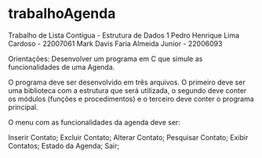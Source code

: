 # trabalhoAgenda

Trabalho de Lista Contígua - Estrutura de Dados 1
Pedro Henrique Lima Cardoso - 22007061
Mark Davis Faria Almeida Junior - 22006093

Orientações:
Desenvolver um programa em C que simule as funcionalidades de uma Agenda.

O programa deve ser desenvolvido em três arquivos.
O primeiro deve ser uma biblioteca com a estrutura que será utilizada,
o segundo deve conter os módulos (funções e procedimentos) e o terceiro deve
conter o programa principal.

O menu com as funcionalidades da agenda
deve ser:

Inserir Contato;
Excluir Contato;
Alterar Contato;
Pesquisar Contato;
Exibir Contatos;
Estado da Agenda;
Sair;

